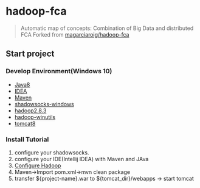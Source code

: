 # hadoop-fca
> Automatic map of concepts: Combination of Big Data and distributed FCA
  Forked from [magarciaroig/hadoop-fca](https://github.com/magarciaroig/hadoop-fca)

## Start project
### Develop Environment(Windows 10)
- [Java8](http://www.oracle.com/technetwork/java/javase/downloads/jdk8-downloads-2133151.html)
- [IDEA](https://download.jetbrains.com/idea/ideaIU-2017.3.3.exe)
- [Maven](http://mirrors.hust.edu.cn/apache/maven/maven-3/3.5.2/binaries/apache-maven-3.5.2-bin.zip) 
- [shadowsocks-windows](https://github.com/shadowsocks/shadowsocks-windows/releases/download/4.0.7/Shadowsocks-4.0.7.zip) 
- [hadoop2.8.3](http://www.apache.org/dyn/closer.cgi/hadoop/common/hadoop-2.8.3/hadoop-2.8.3.tar.gz) 
- [hadoop-winutils](https://github.com/steveloughran/winutils/releases/download/tag_2017-08-29-hadoop-2.8.1-native/hadoop-2.8.1.zip)
- [tomcat8](http://mirrors.shu.edu.cn/apache/tomcat/tomcat-8/v8.5.24/bin/apache-tomcat-8.5.24.tar.gz)

### Install Tutorial
1. configure your shadowsocks.
2. configure your IDE(Intellij IDEA) with Maven and JAva
3. [Configure Hadoop](http://blog.csdn.net/rav009/article/details/70214788)
4. Maven->Import pom.xml->mvn clean package
5. transfer ${project-name}.war to ${tomcat_dir}/webapps -> start tomcat

